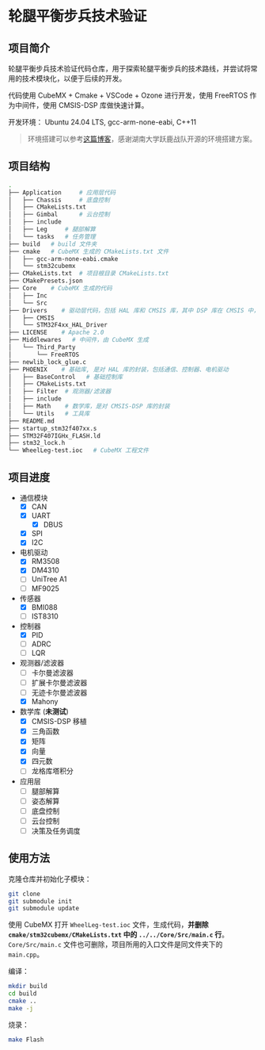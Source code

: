 # 轮腿平衡步兵技术验证

## 项目简介

轮腿平衡步兵技术验证代码仓库，用于探索轮腿平衡步兵的技术路线，并尝试将常用的技术模块化，以便于后续的开发。

代码使用 CubeMX + Cmake + VSCode + Ozone 进行开发，使用 FreeRTOS 作为中间件，使用 CMSIS-DSP 库做快速计算。

开发环境： Ubuntu 24.04 LTS, gcc-arm-none-eabi, C++11

> 环境搭建可以参考[这篇博客](https://blog.null-qwerty.work/2024/10/03/ubuntu-%E4%B8%8B-CubeMX-cmake-gcc-arm-none-eabi-ozone-%E5%BC%80%E5%8F%91%E7%8E%AF%E5%A2%83%E6%90%AD%E5%BB%BA/)，感谢湖南大学跃鹿战队开源的环境搭建方案。

## 项目结构

```bash
.
├── Application     # 应用层代码
│   ├── Chassis     # 底盘控制
│   ├── CMakeLists.txt
│   ├── Gimbal      # 云台控制
│   ├── include
│   ├── Leg     # 腿部解算
│   └── tasks   # 任务管理
├── build   # build 文件夹
├── cmake   # CubeMX 生成的 CMakeLists.txt 文件
│   ├── gcc-arm-none-eabi.cmake
│   └── stm32cubemx
├── CMakeLists.txt  # 项目根目录 CMakeLists.txt
├── CMakePresets.json
├── Core    # CubeMX 生成的代码
│   ├── Inc
│   └── Src
├── Drivers    # 驱动层代码，包括 HAL 库和 CMSIS 库，其中 DSP 库在 CMSIS 中，以子模块的形式引入
│   ├── CMSIS
│   └── STM32F4xx_HAL_Driver
├── LICENSE    # Apache 2.0
├── Middlewares   # 中间件，由 CubeMX 生成
│   └── Third_Party
│       └── FreeRTOS
├── newlib_lock_glue.c
├── PHOENIX    # 基础库, 是对 HAL 库的封装，包括通信、控制器、电机驱动
│   ├── BaseControl   # 基础控制库
│   ├── CMakeLists.txt
│   ├── Filter  # 观测器/滤波器
│   ├── include
│   ├── Math    # 数学库，是对 CMSIS-DSP 库的封装
│   └── Utils   # 工具库
├── README.md
├── startup_stm32f407xx.s
├── STM32F407IGHx_FLASH.ld
├── stm32_lock.h
└── WheelLeg-test.ioc   # CubeMX 工程文件
```

## 项目进度

- 通信模块
    - [x] CAN
    - [x] UART
        - [x] DBUS
    - [x] SPI
    - [x] I2C
- 电机驱动
    - [x] RM3508
    - [x] DM4310
    - [ ] UniTree A1
    - [ ] MF9025
- 传感器
    - [x] BMI088
    - [ ] IST8310
- 控制器
    - [x] PID
    - [ ] ADRC
    - [ ] LQR
- 观测器/滤波器
    - [ ] 卡尔曼滤波器
    - [ ] 扩展卡尔曼滤波器
    - [ ] 无迹卡尔曼滤波器
    - [x] Mahony
- 数学库 (**未测试**)
    - [x] CMSIS-DSP 移植
    - [x] 三角函数
    - [x] 矩阵
    - [x] 向量
    - [x] 四元数
    - [ ] 龙格库塔积分
- 应用层
    - [ ] 腿部解算
    - [ ] 姿态解算
    - [ ] 底盘控制
    - [ ] 云台控制
    - [ ] 决策及任务调度

## 使用方法

克隆仓库并初始化子模块：

```bash
git clone
git submodule init
git submodule update
```

使用 CubeMX 打开 `WheelLeg-test.ioc` 文件，生成代码，**并删除 `cmake/stm32cubemx/CMakeLists.txt` 中的 `../../Core/Src/main.c` 行**。 `Core/Src/main.c` 文件也可删除，项目所用的入口文件是同文件夹下的 `main.cpp`。

编译：

```bash
mkdir build
cd build
cmake ..
make -j
```

烧录：

```bash
make Flash
```
